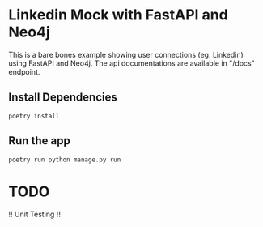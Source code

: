 # Linkedin Mock with FastAPI and Neo4j

This is a bare bones example showing user connections (eg. Linkedin) using FastAPI and Neo4j.
The api documentations are available in "/docs" endpoint.

## Install Dependencies

    poetry install

## Run the app

    poetry run python manage.py run

# TODO

!! Unit Testing !!
